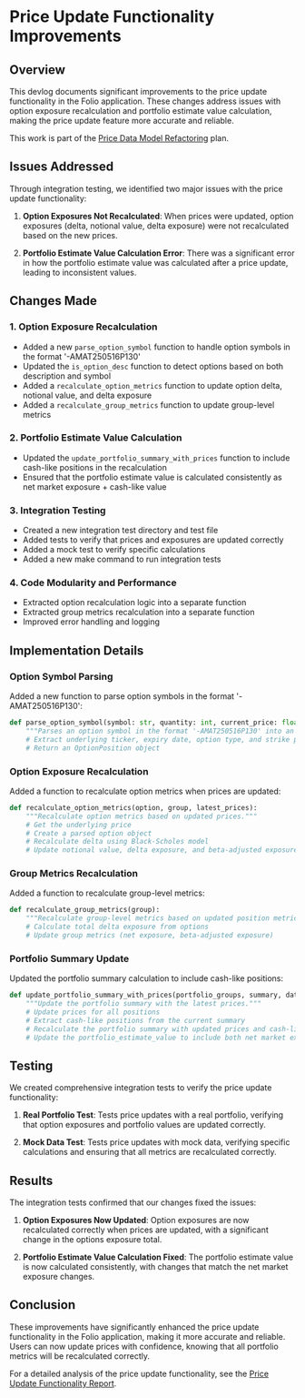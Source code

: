 # Price Update Functionality Improvements

## Overview

This devlog documents significant improvements to the price update functionality in the Folio application. These changes address issues with option exposure recalculation and portfolio estimate value calculation, making the price update feature more accurate and reliable.

This work is part of the [Price Data Model Refactoring](../devplan/2025-04-06-price-data-model-refactoring.md) plan.

## Issues Addressed

Through integration testing, we identified two major issues with the price update functionality:

1. **Option Exposures Not Recalculated**: When prices were updated, option exposures (delta, notional value, delta exposure) were not recalculated based on the new prices.

2. **Portfolio Estimate Value Calculation Error**: There was a significant error in how the portfolio estimate value was calculated after a price update, leading to inconsistent values.

## Changes Made

### 1. Option Exposure Recalculation

- Added a new `parse_option_symbol` function to handle option symbols in the format '-AMAT250516P130'
- Updated the `is_option_desc` function to detect options based on both description and symbol
- Added a `recalculate_option_metrics` function to update option delta, notional value, and delta exposure
- Added a `recalculate_group_metrics` function to update group-level metrics

### 2. Portfolio Estimate Value Calculation

- Updated the `update_portfolio_summary_with_prices` function to include cash-like positions in the recalculation
- Ensured that the portfolio estimate value is calculated consistently as net market exposure + cash-like value

### 3. Integration Testing

- Created a new integration test directory and test file
- Added tests to verify that prices and exposures are updated correctly
- Added a mock test to verify specific calculations
- Added a new make command to run integration tests

### 4. Code Modularity and Performance

- Extracted option recalculation logic into a separate function
- Extracted group metrics recalculation into a separate function
- Improved error handling and logging

## Implementation Details

### Option Symbol Parsing

Added a new function to parse option symbols in the format '-AMAT250516P130':

```python
def parse_option_symbol(symbol: str, quantity: int, current_price: float, description: str | None = None) -> OptionPosition:
    """Parses an option symbol in the format '-AMAT250516P130' into an OptionPosition object."""
    # Extract underlying ticker, expiry date, option type, and strike price
    # Return an OptionPosition object
```

### Option Exposure Recalculation

Added a function to recalculate option metrics when prices are updated:

```python
def recalculate_option_metrics(option, group, latest_prices):
    """Recalculate option metrics based on updated prices."""
    # Get the underlying price
    # Create a parsed option object
    # Recalculate delta using Black-Scholes model
    # Update notional value, delta exposure, and beta-adjusted exposure
```

### Group Metrics Recalculation

Added a function to recalculate group-level metrics:

```python
def recalculate_group_metrics(group):
    """Recalculate group-level metrics based on updated position metrics."""
    # Calculate total delta exposure from options
    # Update group metrics (net exposure, beta-adjusted exposure)
```

### Portfolio Summary Update

Updated the portfolio summary calculation to include cash-like positions:

```python
def update_portfolio_summary_with_prices(portfolio_groups, summary, data_fetcher=None):
    """Update the portfolio summary with the latest prices."""
    # Update prices for all positions
    # Extract cash-like positions from the current summary
    # Recalculate the portfolio summary with updated prices and cash-like positions
    # Update the portfolio_estimate_value to include both net market exposure and cash-like value
```

## Testing

We created comprehensive integration tests to verify the price update functionality:

1. **Real Portfolio Test**: Tests price updates with a real portfolio, verifying that option exposures and portfolio values are updated correctly.

2. **Mock Data Test**: Tests price updates with mock data, verifying specific calculations and ensuring that all metrics are recalculated correctly.

## Results

The integration tests confirmed that our changes fixed the issues:

1. **Option Exposures Now Updated**: Option exposures are now recalculated correctly when prices are updated, with a significant change in the options exposure total.

2. **Portfolio Estimate Value Calculation Fixed**: The portfolio estimate value is now calculated consistently, with changes that match the net market exposure changes.

## Conclusion

These improvements have significantly enhanced the price update functionality in the Folio application, making it more accurate and reliable. Users can now update prices with confidence, knowing that all portfolio metrics will be recalculated correctly.

For a detailed analysis of the price update functionality, see the [Price Update Functionality Report](../price-update-functionality-report.md).

